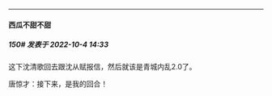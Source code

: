 

*****

####  西瓜不甜不甜  
##### 150#       发表于 2022-10-4 14:33

这下沈清歌回去跟沈从赋报信，然后就该是青城内乱2.0了。

唐惊才：接下来，是我的回合！


